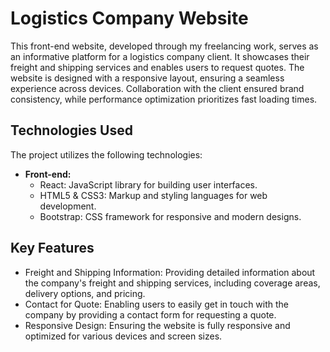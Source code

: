 # Logistics Company Website

This front-end website, developed through my freelancing work, serves as an informative platform for a logistics company client. It showcases their freight and shipping services and enables users to request quotes. The website is designed with a responsive layout, ensuring a seamless experience across devices. Collaboration with the client ensured brand consistency, while performance optimization prioritizes fast loading times.

## Technologies Used

The project utilizes the following technologies:

- **Front-end:**
  - React: JavaScript library for building user interfaces.
  - HTML5 & CSS3: Markup and styling languages for web development.
  - Bootstrap: CSS framework for responsive and modern designs.

## Key Features

- Freight and Shipping Information: Providing detailed information about the company's freight and shipping services, including coverage areas, delivery options, and pricing.
- Contact for Quote: Enabling users to easily get in touch with the company by providing a contact form for requesting a quote.
- Responsive Design: Ensuring the website is fully responsive and optimized for various devices and screen sizes.


